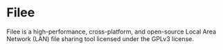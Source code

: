 # Filee
Filee is a high-performance, cross-platform, and open-source Local Area Network (LAN) file sharing tool licensed under the GPLv3 license.